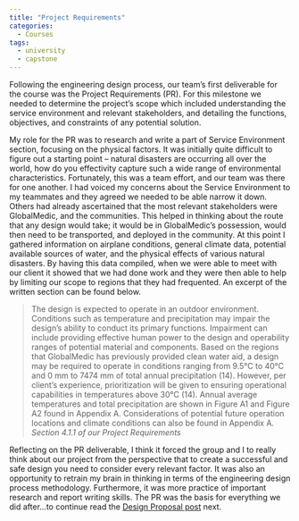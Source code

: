 ```yaml
---
title: "Project Requirements"
categories:
  - Courses
tags:
  - university
  - capstone
---
```

Following the engineering design process, our team’s first deliverable for the course was the Project Requirements (PR). For this milestone we needed to determine the project’s scope which included understanding the service environment and relevant stakeholders, and detailing the functions, objectives, and constraints of any potential solution.

My role for the PR was to research and write a part of Service Environment section, focusing on the physical factors. It was initially quite difficult to figure out a starting point – natural disasters are occurring all over the world, how do you effectivity capture such a wide range of environmental characteristics. Fortunately, this was a team effort, and our team was there for one another. I had voiced my concerns about the Service Environment to my teammates and they agreed we needed to be able narrow it down. Others had already ascertained that the most relevant stakeholders were GlobalMedic, and the communities. This helped in thinking about the route that any design would take; it would be in GlobalMedic’s possession, would then need to be transported, and deployed in the community. At this point I gathered information on airplane conditions, general climate data, potential available sources of water, and the physical effects of various natural disasters. By having this data compiled, when we were able to meet with our client it showed that we had done work and they were then able to help by limiting our scope to regions that they had frequented. An excerpt of the written section can be found below.

> The design is expected to operate in an outdoor environment. Conditions such as temperature and precipitation may impair the design’s ability to conduct its primary functions. Impairment can include providing effective human power to the design and operability ranges of potential material and components. Based on the regions that GlobalMedic has previously provided clean water aid, a design may be required to operate in conditions ranging from 9.5°C to 40°C and 0 mm to 7474 mm of total annual precipitation (14). However, per client’s experience, prioritization will be given to ensuring operational capabilities in temperatures above 30°C (14). Annual average temperatures and total precipitation are shown in Figure A1 and Figure A2 found in Appendix A. Considerations of potential future operation locations and climate conditions can also be found in Appendix A.
> <cite>Section 4.1.1 of our Project Requirements</cite>

Reflecting on the PR deliverable, I think it forced the group and I to really think about our project from the perspective that to create a successful and safe design you need to consider every relevant factor. It was also an opportunity to retrain my brain in thinking in terms of the engineering design process methodology. Furthermore, it was more practice of important research and report writing skills. The PR was the basis for everything we did after…to continue read the [Design Proposal post](https://naveedfarahani.github.io/courses/designprop) next.

